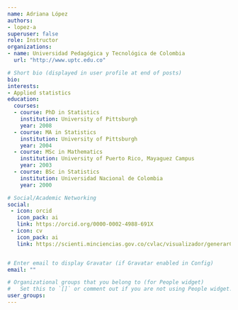 ```yaml
---
name: Adriana López
authors:
- lopez-a
superuser: false
role: Instructor
organizations:
- name: Universidad Pedagógica y Tecnológica de Colombia
  url: "http://www.uptc.edu.co"

# Short bio (displayed in user profile at end of posts)
bio: 
interests:
- Applied statistics
education:
  courses:
  - course: PhD in Statistics
    institution: University of Pittsburgh
    year: 2008
  - course: MA in Statistics
    institution: University of Pittsburgh
    year: 2004
  - course: MSc in Mathematics
    institution: University of Puerto Rico, Mayaguez Campus
    year: 2003
  - course: BSc in Statistics
    institution: Universidad Nacional de Colombia
    year: 2000

# Social/Academic Networking
social:
 - icon: orcid
   icon_pack: ai
   link: https://orcid.org/0000-0002-4988-691X
 - icon: cv
   icon_pack: ai
   link: https://scienti.minciencias.gov.co/cvlac/visualizador/generarCurriculoCv.do?cod_rh=0000122289


# Enter email to display Gravatar (if Gravatar enabled in Config)
email: ""

# Organizational groups that you belong to (for People widget)
#   Set this to `[]` or comment out if you are not using People widget.
user_groups:
---
```

